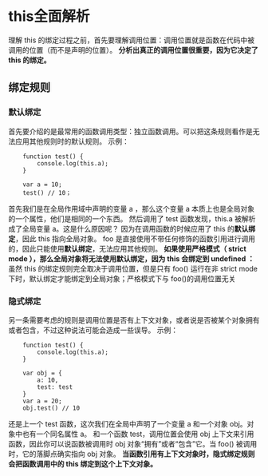 # this全面解析

理解 this 的绑定过程之前，首先要理解调用位置：调用位置就是函数在代码中被调用的位置（而不是声明的位置）。
**分析出真正的调用位置很重要，因为它决定了 this 的绑定。**

## 绑定规则
### 默认绑定
首先要介绍的是最常用的函数调用类型：独立函数调用。可以把这条规则看作是无法应用其他规则时的默认规则。
示例：
```
    function test() {
        console.log(this.a);
    }

    var a = 10;
    test() // 10；
```
首先我们是在全局作用域中声明的变量 a ，那么这个变量 a 本质上也是全局对象的一个属性，他们是相同的一个东西。
然后调用了 test 函数发现，this.a 被解析成了全局变量 a。这是什么原因呢？ 因为在调用函数的时候应用了 this 的**默认绑定**，因此 this 指向全局对象。
foo 是直接使用不带任何修饰的函数引用进行调用的，因此只能使用**默认绑定**，无法应用其他规则。
**如果使用严格模式（ strict mode ），那么全局对象将无法使用默认绑定，因为 this 会绑定到 undefined ：**
虽然 this 的绑定规则完全取决于调用位置，但是只有 foo() 运行在非 strict mode 下时，默认绑定才能绑定到全局对象；严格模式下与 foo()的调用位置无关

### 隐式绑定
另一条需要考虑的规则是调用位置是否有上下文对象，或者说是否被某个对象拥有或者包含，不过这种说法可能会造成一些误导。
示例：
```
    function test() {
        console.log(this.a);
    }

    var obj = {
        a: 10,
        test: test
    }
    var a = 20;
    obj.test() // 10
```
还是上一个 test 函数，这次我们在全局中声明了一个变量 a 和一个对象 obj。对象中也有一个同名属性 a。 和一个函数 test，调用位置会使用 obj 上下文来引用函数，因此你可以说函数被调用时 obj 对象“拥有”或者“包含”它。当 foo() 被调用时，它的落脚点确实指向 obj 对象。
**当函数引用有上下文对象时，隐式绑定规则会把函数调用中的 this 绑定到这个上下文对象。**

